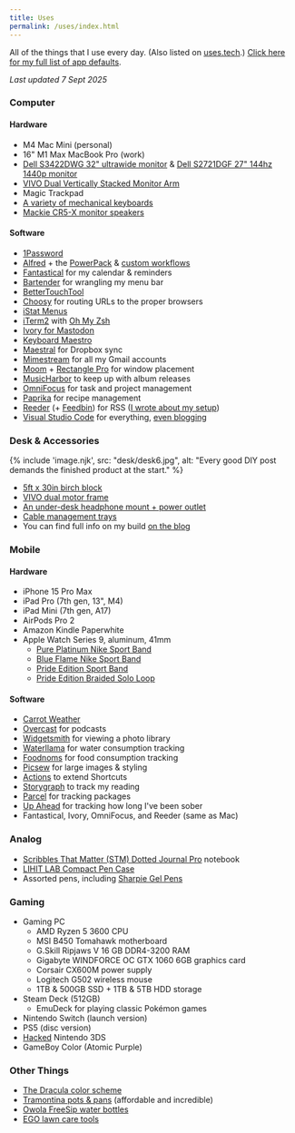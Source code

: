 ```yaml
---
title: Uses
permalink: /uses/index.html
---
```


All of the things that I use every day. (Also listed on [uses.tech](https://uses.tech).) [Click here for my full list of app defaults](/app-defaults/).

*Last updated 7 Sept 2025*

### Computer

#### Hardware

- M4 Mac Mini (personal)
- 16" M1 Max MacBook Pro (work)
- [Dell S3422DWG 32" ultrawide monitor](https://amzn.to/3V1NOk2) & [Dell S2721DGF 27" 144hz 1440p monitor](https://amzn.to/3WPsFfn)
- [VIVO Dual Vertically Stacked Monitor Arm](https://amzn.to/3QVxeAM)
- Magic Trackpad
- [A variety of mechanical keyboards](/clack-clack-clack/)
- [Mackie CR5-X monitor speakers](https://amzn.to/3RltPMb)

#### Software

- [1Password](https://1password.com)
- [Alfred](https://www.alfredapp.com) + the [PowerPack](https://www.alfredapp.com/powerpack/) & [custom workflows](/categories/#alfred)
- [Fantastical](https://flexibits.com/fantastical) for my calendar & reminders
- [Bartender](https://www.macbartender.com) for wrangling my menu bar
- [BetterTouchTool](https://folivora.ai)
- [Choosy](https://choosy.app) for routing URLs to the proper browsers
- [iStat Menus](https://bjango.com/mac/istatmenus/)
- [iTerm2](https://iterm2.com) with [Oh My Zsh](https://ohmyz.sh)
- [Ivory for Mastodon](https://tapbots.com/ivory/)
- [Keyboard Maestro](https://www.keyboardmaestro.com/main/)
- [Maestral](https://maestral.app) for Dropbox sync
- [Mimestream](https://mimestream.com) for all my Gmail accounts
- [Moom](https://manytricks.com/moom/) + [Rectangle Pro](https://rectangleapp.com) for window placement
- [MusicHarbor](https://apps.apple.com/us/app/musicharbor-track-new-music/id1440405750) to keep up with album releases
- [OmniFocus](https://www.omnigroup.com/omnifocus) for task and project management
- [Paprika](https://www.paprikaapp.com) for recipe management
- [Reeder](https://reederapp.com) (+ [Feedbin](https://feedbin.com)) for RSS ([I wrote about my setup](/the-great-rss-pruning/))
- [Visual Studio Code](https://code.visualstudio.com) for everything, [even blogging](/my-blogging-workflow/)

### Desk & Accessories

{% include 'image.njk',
  src: "desk/desk6.jpg",
  alt: "Every good DIY post demands the finished product at the start."
%}

- [5ft x 30in birch block](https://www.homedepot.com/p/HARDWOOD-REFLECTIONS-5-ft-L-x-30-in-D-Unfinished-Birch-Solid-Wood-Butcher-Block-Desktop-Countertop-With-Eased-Edge-1530HDBIR-60/316334372)
- [VIVO dual motor frame](https://amzn.to/3Qhgdkj)
- [An under-desk headphone mount + power outlet](https://amzn.to/3JrqOFo)
- [Cable management trays](https://amzn.to/3W8zk3W)
- You can find full info on my build [on the blog](/desk/)

### Mobile

#### Hardware

- iPhone 15 Pro Max
- iPad Pro (7th gen, 13", M4)
- iPad Mini (7th gen, A17)
- AirPods Pro 2
- Amazon Kindle Paperwhite
- Apple Watch Series 9, aluminum, 41mm
  - [Pure Platinum Nike Sport Band](https://www.apple.com/shop/product/MUUK3AM/A/41mm-pure-platinum-nike-sport-band-s-m?fnode=6b56aa5502bae05e8b273e821f0359c13288a16593c34a55e53c7502b9119b89a668662b04f4216b829f0bf6bfd0dce21134763ba70efb28b4e404cce45c9a4fba210d777b0c224570cc86da2c39014e)
  - [Blue Flame Nike Sport Band](https://www.apple.com/shop/product/MUUT3AM/A/41mm-blue-flame-nike-sport-band-s-m?fnode=6b56aa5502bae05e8b273e821f0359c13288a16593c34a55e53c7502b9119b89a668662b04f4216b829f0bf6bfd0dce21134763ba70efb28b4e404cce45c9a4fba210d777b0c224570cc86da2c39014e)
  - [Pride Edition Sport Band](https://www.apple.com/shop/product/MUQ13AM/A/41mm-pride-edition-sport-band-s-m?fnode=dcc277ca81f4f6c49e534f606661d16069860b9d5f5ec9a512d8a8847df789689ec227194e3ad99aac53c3d0eecd20fed6cd79f1421de44d8a7dbf0d20b7d00ef71c08bc2cf574d464733598a88d628f)
  - [Pride Edition Braided Solo Loop](https://www.apple.com/shop/product/MX3H3AM/A/41mm-pride-edition-braided-solo-loop-size-1?fnode=dcc277ca81f4f6c49e534f606661d16069860b9d5f5ec9a512d8a8847df789689ec227194e3ad99aac53c3d0eecd20fed6cd79f1421de44d8a7dbf0d20b7d00ef71c08bc2cf574d464733598a88d628f)

#### Software

- [Carrot Weather](https://www.meetcarrot.com/weather/)
- [Overcast](https://apps.apple.com/us/app/overcast/id888422857) for podcasts
- [Widgetsmith](https://apps.apple.com/us/app/widgetsmith/id1523682319) for viewing a photo library
- [Waterllama](https://apps.apple.com/us/app/water-tracker-waterllama/id1454778585) for water consumption tracking
- [Foodnoms](https://apps.apple.com/us/app/nutrition-tracker-foodnoms/id1479461686) for food consumption tracking
- [Picsew](https://apps.apple.com/us/app/picsew-screenshot-stitching/id1208145167) for large images & styling
- [Actions](https://apps.apple.com/us/app/actions/id1586435171) to extend Shortcuts
- [Storygraph](https://apps.apple.com/us/app/storygraph-reading-tracker/id1570489264) to track my reading
- [Parcel](https://apps.apple.com/us/app/parcel-delivery-tracking/id375589283) for tracking packages
- [Up Ahead](https://apps.apple.com/us/app/up-ahead-countdown-widgets/id1583147528) for tracking how long I've been sober
- Fantastical, Ivory, OmniFocus, and Reeder (same as Mac)

### Analog

- [Scribbles That Matter (STM) Dotted Journal Pro](https://scribblesthatmatter.com/products/dotted-journal-pro?variant=42136311333040) notebook
- [LIHIT LAB Compact Pen Case](https://www.eng.lihit-lab.com/a-7687-compact-pen-case/)
- Assorted pens, including [Sharpie Gel Pens](https://www.sharpie.com/pens/gel-pens/sharpie-s-gel-fine-point-0.5mm/SAP_2116199.html)

### Gaming

- Gaming PC
  - AMD Ryzen 5 3600 CPU
  - MSI B450 Tomahawk motherboard
  - G.Skill Ripjaws V 16 GB DDR4-3200 RAM
  - Gigabyte WINDFORCE OC GTX 1060 6GB graphics card
  - Corsair CX600M power supply
  - Logitech G502 wireless mouse
  - 1TB & 500GB SSD + 1TB & 5TB HDD storage
- Steam Deck (512GB)
  - EmuDeck for playing classic Pokémon games
- Nintendo Switch (launch version)
- PS5 (disc version)
- [Hacked](https://3ds.hacks.guide) Nintendo 3DS
- GameBoy Color (Atomic Purple)

### Other Things

- [The Dracula color scheme](https://draculatheme.com)
- [Tramontina pots & pans](https://www.walmart.com/ip/Tramontina-Gourmet-Stainless-Steel-Tri-Ply-Base-Cookware-Set-12-Piece/23080037?from=/search) (affordable and incredible)
- [Owola FreeSip water bottles](https://owalalife.com/products/freesip?Color=Sugar+High&Material=Stainless+Steel&Size=24oz&selectionType=local)
- [EGO lawn care tools](https://egopowerplus.com)
